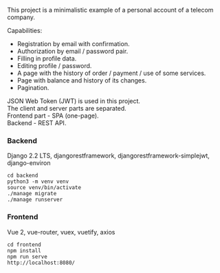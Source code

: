 This project is a minimalistic example of a personal account of a telecom company.  

Capabilities:  
- Registration by email with confirmation.
- Authorization by email / password pair.
- Filling in profile data.
- Editing profile / password.
- A page with the history of order / payment / use of some services.
- Page with balance and history of its changes.
- Pagination.

JSON Web Token (JWT) is used in this project.  
The client and server parts are separated.  
Frontend part - SPA (one-page).  
Backend - REST API.  


### Backend  

Django 2.2 LTS, djangorestframework, djangorestframework-simplejwt, django-environ

`cd backend`  
`python3 -m venv venv`  
`source venv/bin/activate`  
`./manage migrate`  
`./manage runserver`  



### Frontend  

Vue 2, vue-router, vuex, vuetify, axios

`cd frontend`  
`npm install`  
`npm run serve`  
`http://localhost:8080/`  
